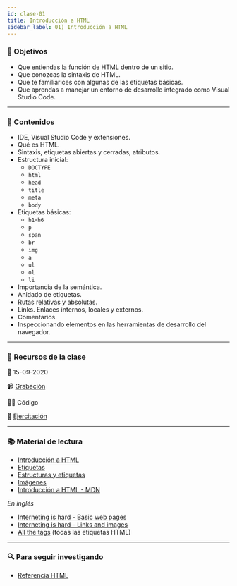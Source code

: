 ```yaml
---
id: clase-01
title: Introducción a HTML
sidebar_label: 01) Introducción a HTML
---
```


### 🏁 Objetivos

- Que entiendas la función de HTML dentro de un sitio.
- Que conozcas la sintaxis de HTML.
- Que te familiarices con algunas de las etiquetas básicas.
- Que aprendas a manejar un entorno de desarrollo integrado como Visual Studio Code.

---

### 📝 Contenidos

- IDE, Visual Studio Code y extensiones.
- Qué es HTML.
- Sintaxis, etiquetas abiertas y cerradas, atributos.
- Estructura inicial:
  - `DOCTYPE`
  - `html`
  - `head`
  - `title`
  - `meta`
  - `body`
- Etiquetas básicas:
  - `h1`-`h6`
  - `p`
  - `span`
  - `br`
  - `img`
  - `a`
  - `ul`
  - `ol`
  - `li`
- Importancia de la semántica.
- Anidado de etiquetas.
- Rutas relativas y absolutas.
- Links. Enlaces internos, locales y externos.
- Comentarios.
- Inspeccionando elementos en las herramientas de desarrollo del navegador.

---

### 🚀 Recursos de la clase

📆 15-09-2020

📹 [Grabación](https://us02web.zoom.us/rec/share/Y2RAZAFAclk1yxktpUYBeHBd6rP4ktlHVQUUZUaB8EMDtVciKEIWQfaGOIOF_Itl.ri7z7k30qrY-Cksb?startTime=1600358974000)

👩‍💻 Código

💪 [Ejercitación](https://github.com/Ada-IT/ejercicios-frontend/blob/master/modulo-1/ejercicios/04-introduccion-a-html.md)

---

### 📚 Material de lectura

- [Introducción a HTML](https://frontend.adaitw.org/docs/html-css/hc00)
- [Etiquetas](https://frontend.adaitw.org/docs/html-css/hc01)
- [Estructuras y etiquetas](https://frontend.adaitw.org/docs/html-css/hc02)
- [Imágenes](https://frontend.adaitw.org/docs/html-css/hc03)
- [Introducción a HTML - MDN](https://developer.mozilla.org/es/docs/Learn/HTML/Introduccion_a_HTML)

_En inglés_

- [Interneting is hard - Basic web pages](https://www.internetingishard.com/html-and-css/basic-web-pages/)
- [Interneting is hard - Links and images](https://www.internetingishard.com/html-and-css/links-and-images/)
- [All the tags](https://allthetags.com/) (todas las etiquetas HTML)

---

### 🔍 Para seguir investigando

- [Referencia HTML](https://developer.mozilla.org/es/docs/Web/HTML/Referencia)
